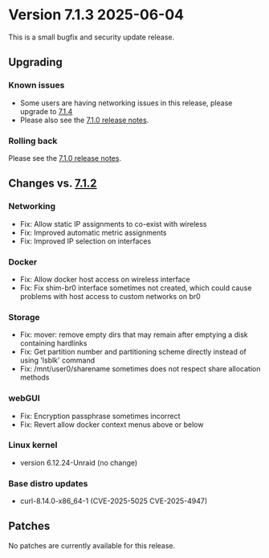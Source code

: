 # Version 7.1.3 2025-06-04

This is a small bugfix and security update release.

## Upgrading

### Known issues

* Some users are having networking issues in this release, please upgrade to [7.1.4](7.1.4.md)
* Please also see the [7.1.0 release notes](7.1.0.mdx#known-issues).

### Rolling back

Please see the [7.1.0 release notes](7.1.0.mdx#rolling-back).

## Changes vs. [7.1.2](7.1.2.md)

### Networking

* Fix: Allow static IP assignments to co-exist with wireless
* Fix: Improved automatic metric assignments
* Fix: Improved IP selection on interfaces

### Docker

* Fix: Allow docker host access on wireless interface
* Fix: Fix shim-br0 interface sometimes not created, which could cause problems with host access to custom networks on br0

### Storage

* Fix: mover: remove empty dirs that may remain after emptying a disk containing hardlinks
* Fix: Get partition number and partitioning scheme directly instead of using 'lsblk' command
* Fix: /mnt/user0/sharename sometimes does not respect share allocation methods

### webGUI

* Fix: Encryption passphrase sometimes incorrect
* Fix: Revert allow docker context menus above or below

### Linux kernel

* version 6.12.24-Unraid (no change)

### Base distro updates

* curl-8.14.0-x86_64-1 (CVE-2025-5025 CVE-2025-4947)

## Patches

No patches are currently available for this release.
